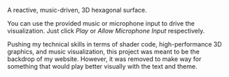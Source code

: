 A reactive, music-driven, 3D hexagonal surface.

You can use the provided music or microphone input to drive the visualization. Just click *Play* or *Allow Microphone Input* respectively.

Pushing my technical skills in terms of shader code, high-performance 3D graphics, and music visualization, this project was meant to be the backdrop of my website. However, it was removed to make way for something that would play better visually with the text and theme.

